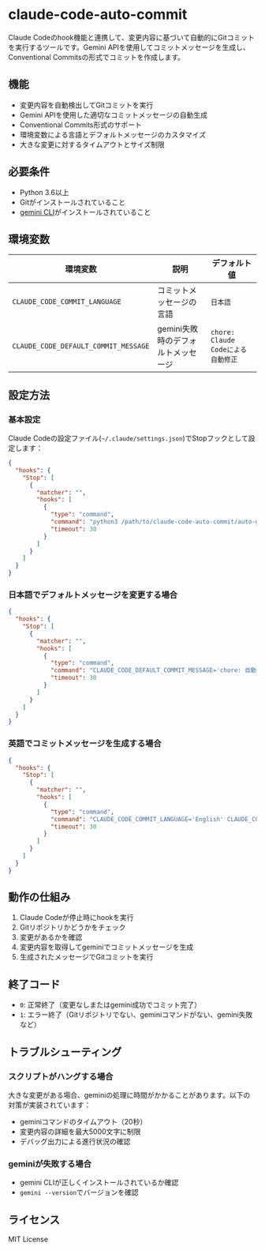 # claude-code-auto-commit

Claude Codeのhook機能と連携して、変更内容に基づいて自動的にGitコミットを実行するツールです。Gemini APIを使用してコミットメッセージを生成し、Conventional Commitsの形式でコミットを作成します。

## 機能

- 変更内容を自動検出してGitコミットを実行
- Gemini APIを使用した適切なコミットメッセージの自動生成
- Conventional Commits形式のサポート
- 環境変数による言語とデフォルトメッセージのカスタマイズ
- 大きな変更に対するタイムアウトとサイズ制限

## 必要条件

- Python 3.6以上
- Gitがインストールされていること
- [gemini CLI](https://github.com/reugn/gemini-cli)がインストールされていること

## 環境変数

| 環境変数 | 説明 | デフォルト値 |
|---------|------|-------------|
| `CLAUDE_CODE_COMMIT_LANGUAGE` | コミットメッセージの言語 | `日本語` |
| `CLAUDE_CODE_DEFAULT_COMMIT_MESSAGE` | gemini失敗時のデフォルトメッセージ | `chore: Claude Codeによる自動修正` |

## 設定方法

### 基本設定

Claude Codeの設定ファイル(`~/.claude/settings.json`)でStopフックとして設定します：

```json
{
  "hooks": {
    "Stop": [
      {
        "matcher": "",
        "hooks": [
          {
            "type": "command",
            "command": "python3 /path/to/claude-code-auto-commit/auto-git-commit.py",
            "timeout": 30
          }
        ]
      }
    ]
  }
}
```

### 日本語でデフォルトメッセージを変更する場合

```json
{
  "hooks": {
    "Stop": [
      {
        "matcher": "",
        "hooks": [
          {
            "type": "command",
            "command": "CLAUDE_CODE_DEFAULT_COMMIT_MESSAGE='chore: 自動修正' python3 /path/to/claude-code-auto-commit/auto-git-commit.py",
            "timeout": 30
          }
        ]
      }
    ]
  }
}
```

### 英語でコミットメッセージを生成する場合

```json
{
  "hooks": {
    "Stop": [
      {
        "matcher": "",
        "hooks": [
          {
            "type": "command",
            "command": "CLAUDE_CODE_COMMIT_LANGUAGE='English' CLAUDE_CODE_DEFAULT_COMMIT_MESSAGE='chore: auto commit by Claude Code' python3 /path/to/claude-code-auto-commit/auto-git-commit.py",
            "timeout": 30
          }
        ]
      }
    ]
  }
}
```

## 動作の仕組み

1. Claude Codeが停止時にhookを実行
2. Gitリポジトリかどうかをチェック
3. 変更があるかを確認
4. 変更内容を取得してgeminiでコミットメッセージを生成
5. 生成されたメッセージでGitコミットを実行

## 終了コード

- `0`: 正常終了（変更なしまたはgemini成功でコミット完了）
- `1`: エラー終了（Gitリポジトリでない、geminiコマンドがない、gemini失敗など）

## トラブルシューティング

### スクリプトがハングする場合

大きな変更がある場合、geminiの処理に時間がかかることがあります。以下の対策が実装されています：

- geminiコマンドのタイムアウト（20秒）
- 変更内容の詳細を最大5000文字に制限
- デバッグ出力による進行状況の確認

### geminiが失敗する場合

- gemini CLIが正しくインストールされているか確認
- `gemini --version`でバージョンを確認

## ライセンス

MIT License
